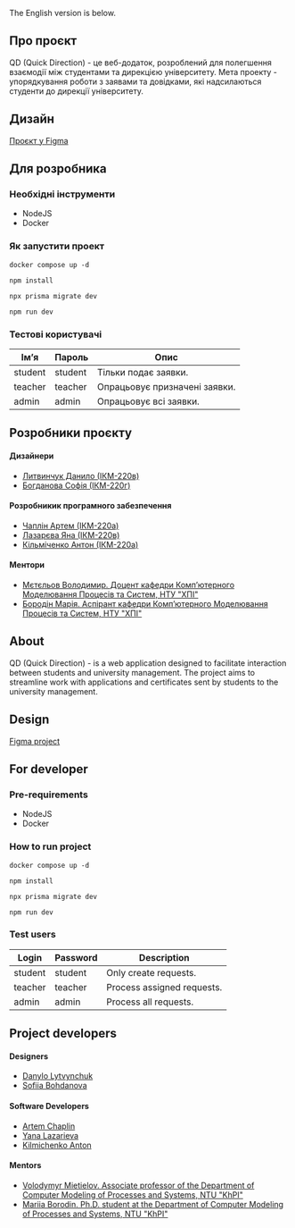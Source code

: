 The English version is below.

## Про проєкт
QD (Quick Direction) - це веб-додаток, розроблений для полегшення взаємодії між студентами та дирекцією університету. Мета проекту - упорядкування роботи з заявами та довідками, які надсилаються студенти до дирекції університету.

## Дизайн
[Проєкт у Figma](https://www.figma.com/design/GVFqq1vjDA0qj4dRtYq5oP/Project-2.0?node-id=0-1&node-type=canvas&t=nDKOquQxvM4OoXwz-0)

## Для розробника
### Необхідні інструменти
- NodeJS
- Docker

### Як запустити проект

```shell
docker compose up -d
```

```shell
npm install
```

```shell
npx prisma migrate dev
```

```shell
npm run dev
```

### Тестові користувачі
| Імʼя     | Пароль  | Опис                          |
|----------|---------|-------------------------------|
| student  | student | Тільки подає заявки.          |
| teacher  | teacher | Опрацьовує призначені заявки. |
| admin    | admin   | Опрацьовує всі заявки.        |

## Розробники проєкту
#### Дизайнери
- [Литвинчук Данило (ІКМ-220в)](https://www.instagram.com/dalitvi.studio?igsh=MzRlODBiNWFlZA==)
- [Богданова Софія (ІКМ-220г)](https://www.linkedin.com/in/sofiia-bohdanova/)
#### Розробникик програмного забезпечення
- [Чаплін Артем (ІКМ-220а)](https://github.com/ArCheeq)
- [Лазарєва Яна (ІКМ-220в)](https://github.com/YanochkaLz)
- [Кільміченко Антон (ІКМ-220а)](https://github.com/BroodCaster)
#### Ментори
- [Мєтєльов Володимир. Доцент кафедри Комп’ютерного Моделювання Процесів та Систем, НТУ "ХПІ"](https://web.kpi.kharkov.ua/cmps/uk/myetyelov-volodimir-oleksandrovich/)
- [Бородін Марія. Аспірант кафедри Комп’ютерного Моделювання Процесів та Систем, НТУ "ХПІ"](https://web.kpi.kharkov.ua/cmps/uk/pro-kafedru/vikladatskij-sklad/borodin-mariya-anatoliyivna/)


## About
QD (Quick Direction) - is a web application designed to facilitate interaction between students and university management. The project aims to streamline work with applications and certificates sent by students to the university management.

##  Design
[Figma project](https://www.figma.com/design/GVFqq1vjDA0qj4dRtYq5oP/Project-2.0?node-id=0-1&node-type=canvas&t=nDKOquQxvM4OoXwz-0)

## For developer
### Pre-requirements
- NodeJS
- Docker

### How to run project

```shell
docker compose up -d
```

```shell
npm install
```

```shell
npx prisma migrate dev
```

```shell
npm run dev
```

### Test users
| Login    | Password  | Description                |
|----------|-----------|----------------------------|
| student  | student   | Only create requests.      |
| teacher  | teacher   | Process assigned requests. |
| admin    | admin     | Process all requests.      |

## Project developers
#### Designers
- [Danylo Lytvynchuk](https://www.instagram.com/dalitvi.studio?igsh=MzRlODBiNWFlZA==)
- [Sofiia Bohdanova](https://www.linkedin.com/in/sofiia-bohdanova/)
#### Software Developers
- [Artem Chaplin](https://github.com/ArCheeq)
- [Yana Lazarieva](https://github.com/YanochkaLz)
- [Kilmichenko Anton](https://github.com/BroodCaster)
#### Mentors
- [Volodymyr Mietielov. Associate professor of the Department of Computer Modeling of Processes and Systems, NTU "KhPI"](https://web.kpi.kharkov.ua/cmps/en/magistral-staff/mietielov-volodymyr/)
- [Mariia Borodin. Ph.D. student at the Department of Computer Modeling of Processes and Systems, NTU "KhPI"](https://web.kpi.kharkov.ua/cmps/en/magistral-staff/borodin-mariia/)


